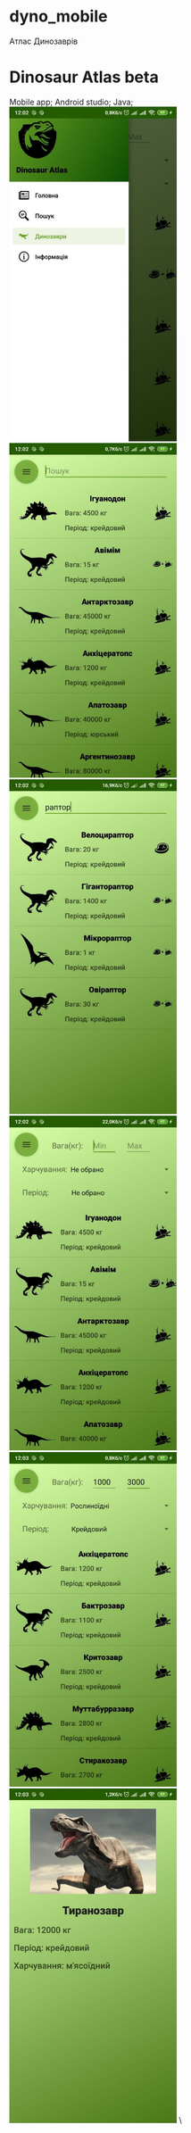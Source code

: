 # dyno_mobile
Атлас Динозаврів    
# Dinosaur Atlas beta    
Mobile app; Android studio; Java;    
<img src="https://github.com/nprblm/dyno_mobile/blob/main/screanshots/scr_1.jpg" height="600">
<img src="https://github.com/nprblm/dyno_mobile/blob/main/screanshots/scr_2.jpg" height="600">
<img src="https://github.com/nprblm/dyno_mobile/blob/main/screanshots/scr_3.jpg" height="600">
<img src="https://github.com/nprblm/dyno_mobile/blob/main/screanshots/scr_4.jpg" height="600">
<img src="https://github.com/nprblm/dyno_mobile/blob/main/screanshots/scr_5.jpg" height="600">
<img src="https://github.com/nprblm/dyno_mobile/blob/main/screanshots/scr_6.jpg" height="600">
\
